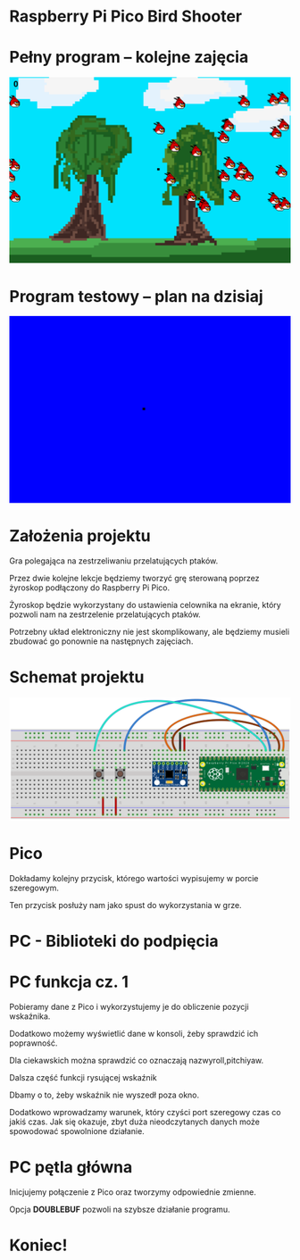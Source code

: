 # Raspberry Pi Pico Bird Shooter

# Pełny program – kolejne zajęcia
![](img/Obraz1.gif)

# Program testowy – plan na dzisiaj
![](img/Obraz2.gif)

# Założenia projektu

Gra polegająca na zestrzeliwaniu przelatujących ptaków\.

Przez dwie kolejne lekcje będziemy tworzyć grę sterowaną poprzez żyroskop podłączony do Raspberry Pi Pico\.

Żyroskop będzie wykorzystany do ustawienia celownika na ekranie\, który pozwoli nam na zestrzelenie przelatujących ptaków\.

Potrzebny układ elektroniczny nie jest skomplikowany\, ale będziemy musieli zbudować go ponownie na następnych zajęciach\.



# Schemat projektu

![](img/Obraz3.png)

# Pico


Dokładamy kolejny przycisk\, którego wartości wypisujemy w porcie szeregowym\.

Ten przycisk posłuży nam jako spust do wykorzystania w grze\.

# PC - Biblioteki do podpięcia


# PC funkcja cz. 1

Pobieramy dane z Pico i wykorzystujemy je do obliczenie pozycji wskaźnika\.

Dodatkowo możemy wyświetlić dane w konsoli\, żeby sprawdzić ich poprawność\.

Dla ciekawskich można sprawdzić co oznaczają nazwyroll\,pitchiyaw\.


Dalsza część funkcji rysującej wskaźnik

Dbamy o to\, żeby wskaźnik nie wyszedł poza okno\.

Dodatkowo wprowadzamy warunek\, który czyści port szeregowy czas co jakiś czas\. Jak się okazuje\, zbyt duża nieodczytanych danych może spowodować spowolnione działanie\.

# PC pętla główna

Inicjujemy połączenie z Pico oraz tworzymy odpowiednie zmienne\.

Opcja __DOUBLEBUF__ pozwoli na szybsze działanie programu\.

# Koniec!

